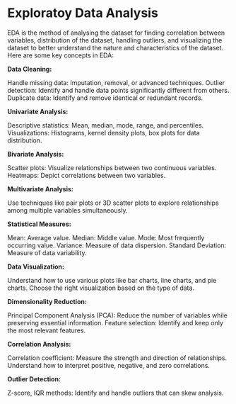 # Exploratoy Data Analysis

EDA is the method of analysing the dataset for finding correlation between variables, distribution of the dataset, handling outliers, and visualizing the dataset to better understand the nature and characteristics of the dataset.
Here are some key concepts in EDA:

**Data Cleaning:**

Handle missing data: Imputation, removal, or advanced techniques.
Outlier detection: Identify and handle data points significantly different from others.
Duplicate data: Identify and remove identical or redundant records.

**Univariate Analysis:**

Descriptive statistics: Mean, median, mode, range, and percentiles.
Visualizations: Histograms, kernel density plots, box plots for data distribution.

**Bivariate Analysis:**

Scatter plots: Visualize relationships between two continuous variables.
Heatmaps: Depict correlations between two variables.

**Multivariate Analysis:**

Use techniques like pair plots or 3D scatter plots to explore relationships among multiple variables simultaneously.

**Statistical Measures:**

Mean: Average value.
Median: Middle value.
Mode: Most frequently occurring value.
Variance: Measure of data dispersion.
Standard Deviation: Measure of data variability.

**Data Visualization:**

Understand how to use various plots like bar charts, line charts, and pie charts.
Choose the right visualization based on the type of data.

**Dimensionality Reduction:**

Principal Component Analysis (PCA): Reduce the number of variables while preserving essential information.
Feature selection: Identify and keep only the most relevant features.

**Correlation Analysis:**

Correlation coefficient: Measure the strength and direction of relationships.
Understand how to interpret positive, negative, and zero correlations.

**Outlier Detection:**

Z-score, IQR methods: Identify and handle outliers that can skew analysis.
